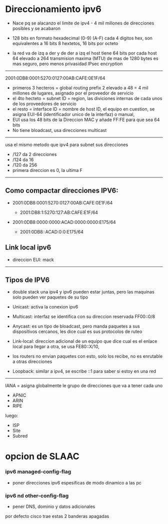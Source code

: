 # Direccionamiento ipv6

- Nace pq se alacanzo el limite de ipv4 - 4 mil millones de direcciones posibles y se acabaron

- 128 bits en formato hexadecimal (0-9) (A-F)
cada 4 digitos hex, son equivalentes a 16 bits
8 hextetos, 16 bits por octeto

- la red va de izq a der y de der a izq el host
tiene 64 bits por cada host 64 elevado a 264
transmision maxima (MTU) de mas de 1280 bytes
es mas seguro, pero menos privasidad
IPsec encryption

---
2001:0DB8:0001:5270:0127:00AB:CAFE:0E1F/64

- primeros 3 hecteros = global routing prefix 2 elevado a 48 = 4 mil millones de lugares, asignado por el proveedor de servicio
- el 4to hecteto = subnet ID = region, las diviciones internas de cada unos de los proveedores de servicio
- el resto = interface ID = nombre de host ID, el equipo en cuestion, se asigna EUI-64 (identificador unico de la interfaz) o manual,
- EUI usa los 48 bits de la Direccion MAC y añade FF:FE para que sea 64 bits
- No tiene bloadcast, usa direcciones multicast
---
usa el mismo metodo que ipv4 para subnet sus direcciones
- /127 da 2 direcciones
- /124 da 16
- /120 da 256
- primera direccion es 0, la ultima F
---

## Como compactar direcciones IPV6:
- 2001:0DB8:0001:5270:0127:00AB:CAFE:0E1F/64
    - 2001:DB8:1:5270:127:AB:CAFE:E1F/64

- 2001:0DB8:0000:0000:ACAD:0000:0000:E175/64
    - 2001:0DB8::ACAD:0:0:E175/64

## Link local ipv6
- direccion EUI: mack
---
## Tipos de IPV6

- double stack una ipv4 y ipv6 pueden estar juntas, pero las maquinas solo pueden ver paquetes de su tipo
- Unicast: activa la conexion ipv6
- Multicast: interfaz se identifica con su direccion reservada FF00::0/8
- Anycast: es un tipo de bloadcast, pero manda paquetes a sus dispositivos cercanos, les dice cual es sus protocolos de ruteo 

- Link-local: direccion adicional de un equipo que dice cual es el enlace local para llegar a otra, se usa FE80::X/10, 
- los routers no envian paquetes con esto, solo los recibe, no es enrutable a otras direcciones
- Loopback: similar a ipv4, se escribe ::1 para saber si estoy en una red
---
IANA = asigna globalmente le grupo de direcciones que va a tener cada uno
- APNIC
- ARIN
- RIPE

luego:
- ISP
- Site
- Subred

# opcion de SLAAC
### ipv6 managed-config-flag
- poner direcciones ipv6 espesificas de modo dinamico a las pc
### ipv6 nd other-config-flag
- pener DNS, dominio y datos adicionales

por defecto cisco trae estas 2 banderas apagadas